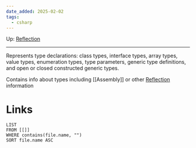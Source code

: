 ```yaml
---
date_added: 2025-02-02
tags:
  - csharp
---
```

Up: [Reflection](Reflection.md)
___
 Represents type declarations: class types, interface types, array types, value types, enumeration types, type parameters, generic type definitions, and open or closed constructed generic types.

Contains info about types including [[Assembly]] or other [Reflection](Reflection.md) information
# Links
```dataview
LIST
FROM [[]]
WHERE contains(file.name, "")
SORT file.name ASC
```
